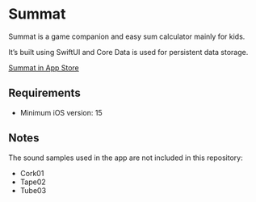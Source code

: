 # Summat

Summat is a game companion and easy sum calculator mainly for kids.

It’s built using SwiftUI and Core Data is used for persistent data storage.

[Summat in App Store](https://apps.apple.com/app/summat/id1620488295)

## Requirements

- Minimum iOS version: 15

## Notes

The sound samples used in the app are not included in this repository:

- Cork01
- Tape02
- Tube03